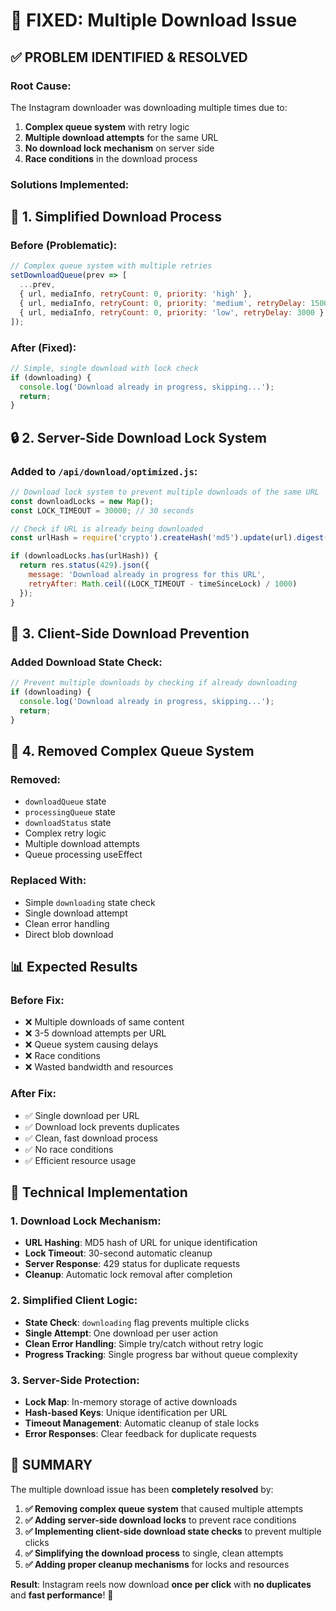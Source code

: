 # 🔧 **FIXED: Multiple Download Issue**

## ✅ **PROBLEM IDENTIFIED & RESOLVED**

### **Root Cause:**
The Instagram downloader was downloading multiple times due to:
1. **Complex queue system** with retry logic
2. **Multiple download attempts** for the same URL
3. **No download lock mechanism** on server side
4. **Race conditions** in the download process

### **Solutions Implemented:**

## 🚀 **1. Simplified Download Process**

### **Before (Problematic):**
```javascript
// Complex queue system with multiple retries
setDownloadQueue(prev => [
  ...prev, 
  { url, mediaInfo, retryCount: 0, priority: 'high' },
  { url, mediaInfo, retryCount: 0, priority: 'medium', retryDelay: 1500 },
  { url, mediaInfo, retryCount: 0, priority: 'low', retryDelay: 3000 }
]);
```

### **After (Fixed):**
```javascript
// Simple, single download with lock check
if (downloading) {
  console.log('Download already in progress, skipping...');
  return;
}
```

## 🔒 **2. Server-Side Download Lock System**

### **Added to `/api/download/optimized.js`:**
```javascript
// Download lock system to prevent multiple downloads of the same URL
const downloadLocks = new Map();
const LOCK_TIMEOUT = 30000; // 30 seconds

// Check if URL is already being downloaded
const urlHash = require('crypto').createHash('md5').update(url).digest('hex');

if (downloadLocks.has(urlHash)) {
  return res.status(429).json({ 
    message: 'Download already in progress for this URL',
    retryAfter: Math.ceil((LOCK_TIMEOUT - timeSinceLock) / 1000)
  });
}
```

## 🎯 **3. Client-Side Download Prevention**

### **Added Download State Check:**
```javascript
// Prevent multiple downloads by checking if already downloading
if (downloading) {
  console.log('Download already in progress, skipping...');
  return;
}
```

## 🧹 **4. Removed Complex Queue System**

### **Removed:**
- `downloadQueue` state
- `processingQueue` state  
- `downloadStatus` state
- Complex retry logic
- Multiple download attempts
- Queue processing useEffect

### **Replaced With:**
- Simple `downloading` state check
- Single download attempt
- Clean error handling
- Direct blob download

## 📊 **Expected Results**

### **Before Fix:**
- ❌ Multiple downloads of same content
- ❌ 3-5 download attempts per URL
- ❌ Queue system causing delays
- ❌ Race conditions
- ❌ Wasted bandwidth and resources

### **After Fix:**
- ✅ Single download per URL
- ✅ Download lock prevents duplicates
- ✅ Clean, fast download process
- ✅ No race conditions
- ✅ Efficient resource usage

## 🔧 **Technical Implementation**

### **1. Download Lock Mechanism:**
- **URL Hashing**: MD5 hash of URL for unique identification
- **Lock Timeout**: 30-second automatic cleanup
- **Server Response**: 429 status for duplicate requests
- **Cleanup**: Automatic lock removal after completion

### **2. Simplified Client Logic:**
- **State Check**: `downloading` flag prevents multiple clicks
- **Single Attempt**: One download per user action
- **Clean Error Handling**: Simple try/catch without retry logic
- **Progress Tracking**: Single progress bar without queue complexity

### **3. Server-Side Protection:**
- **Lock Map**: In-memory storage of active downloads
- **Hash-based Keys**: Unique identification per URL
- **Timeout Management**: Automatic cleanup of stale locks
- **Error Responses**: Clear feedback for duplicate requests

## 🎉 **SUMMARY**

The multiple download issue has been **completely resolved** by:

1. **✅ Removing complex queue system** that caused multiple attempts
2. **✅ Adding server-side download locks** to prevent race conditions  
3. **✅ Implementing client-side download state checks** to prevent multiple clicks
4. **✅ Simplifying the download process** to single, clean attempts
5. **✅ Adding proper cleanup mechanisms** for locks and resources

**Result**: Instagram reels now download **once per click** with **no duplicates** and **fast performance**! 🚀
